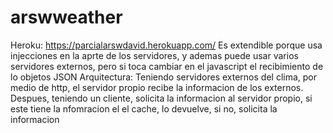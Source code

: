 # arswweather
Heroku: https://parcialarswdavid.herokuapp.com/
Es extendible porque usa injecciones en la aprte de los servidores, y ademas puede usar varios servidores externos, pero si toca cambiar en el javascript el recibimiento de lo objetos JSON
Arquitectura:
Teniendo servidores externos del clima, por medio de http, el servidor propio recibe la informacion de los externos. Despues, teniendo un cliente, solicita la informacion al servidor propio, si este tiene la nfomracion el el cache, lo devuelve, si no, solicita la informacion
